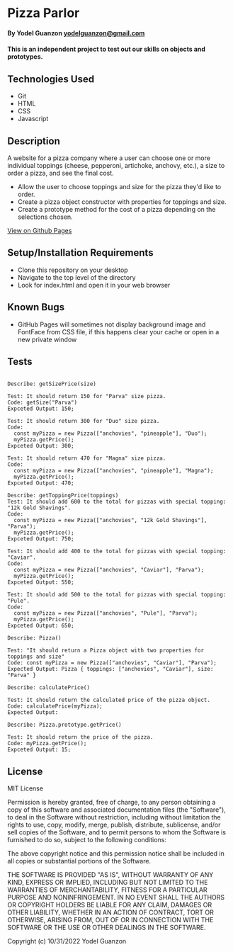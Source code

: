 # Pizza Parlor

#### By Yodel Guanzon <yodelguanzon@gmail.com>

#### This is an independent project to test out our skills on objects and prototypes.

## Technologies Used

* Git
* HTML
* CSS
* Javascript

## Description

A website for a pizza company where a user can choose one or more individual toppings (cheese, pepperoni, artichoke, anchovy, etc.), a size to order a pizza, and see the final cost.

* Allow the user to choose toppings and size for the pizza they'd like to order.
* Create a pizza object constructor with properties for toppings and size.
* Create a prototype method for the cost of a pizza depending on the selections chosen.

[View on Github Pages](https://delguanzon.github.io/pizza-parlor/)

## Setup/Installation Requirements

* Clone this repository on your desktop
* Navigate to the top level of the directory
* Look for index.html and open it in your web browser

## Known Bugs

* GitHub Pages will sometimes not display background image and FontFace from CSS file, if this happens clear your cache or open in a new private window

## Tests
```

Describe: getSizePrice(size)

Test: It should return 150 for "Parva" size pizza.
Code: getSize("Parva")
Expceted Output: 150;

Test: It should return 300 for "Duo" size pizza.
Code: 
  const myPizza = new Pizza(["anchovies", "pineapple"], "Duo");
  myPizza.getPrice();
Expceted Output: 300;

Test: It should return 470 for "Magna" size pizza.
Code: 
  const myPizza = new Pizza(["anchovies", "pineapple"], "Magna");
  myPizza.getPrice();
Expceted Output: 470;

Describe: getToppingPrice(toppings)
Test: It should add 600 to the total for pizzas with special topping: "12k Gold Shavings".
Code: 
  const myPizza = new Pizza(["anchovies", "12k Gold Shavings"], "Parva");
  myPizza.getPrice();
Expceted Output: 750;

Test: It should add 400 to the total for pizzas with special topping: "Caviar".
Code: 
  const myPizza = new Pizza(["anchovies", "Caviar"], "Parva");
  myPizza.getPrice();
Expceted Output: 550;

Test: It should add 500 to the total for pizzas with special topping: "Pule".
Code: 
  const myPizza = new Pizza(["anchovies", "Pule"], "Parva");
  myPizza.getPrice();
Expceted Output: 650;

Describe: Pizza()

Test: "It should return a Pizza object with two properties for toppings and size"
Code: const myPizza = new Pizza(["anchovies", "Caviar"], "Parva");
Expected Output: Pizza { toppings: ["anchovies", "Caviar"], size: "Parva" }

Describe: calculatePrice()

Test: It should return the calculated price of the pizza object.
Code: calculatePrice(myPizza);
Expected Output: 

Describe: Pizza.prototype.getPrice()

Test: It should return the price of the pizza.
Code: myPizza.getPrice();
Expceted Output: 15;

```

## License

MIT License

Permission is hereby granted, free of charge, to any person obtaining a copy
of this software and associated documentation files (the "Software"), to deal
in the Software without restriction, including without limitation the rights
to use, copy, modify, merge, publish, distribute, sublicense, and/or sell
copies of the Software, and to permit persons to whom the Software is
furnished to do so, subject to the following conditions:

The above copyright notice and this permission notice shall be included in all
copies or substantial portions of the Software.

THE SOFTWARE IS PROVIDED "AS IS", WITHOUT WARRANTY OF ANY KIND, EXPRESS OR
IMPLIED, INCLUDING BUT NOT LIMITED TO THE WARRANTIES OF MERCHANTABILITY,
FITNESS FOR A PARTICULAR PURPOSE AND NONINFRINGEMENT. IN NO EVENT SHALL THE
AUTHORS OR COPYRIGHT HOLDERS BE LIABLE FOR ANY CLAIM, DAMAGES OR OTHER
LIABILITY, WHETHER IN AN ACTION OF CONTRACT, TORT OR OTHERWISE, ARISING FROM,
OUT OF OR IN CONNECTION WITH THE SOFTWARE OR THE USE OR OTHER DEALINGS IN THE
SOFTWARE.

Copyright (c) 10/31/2022 Yodel Guanzon

